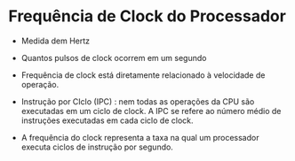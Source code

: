 # Frequência de Clock do Processador

- Medida dem Hertz
- Quantos pulsos de clock ocorrem em um segundo
- Frequência de clock está diretamente relacionado à velocidade de operação.
- Instrução por CIclo (IPC) : nem todas as operações da CPU são executadas em um ciclo de clock. A IPC se refere ao número médio de instruções executadas em cada ciclo de clock.

- A frequência do clock representa a taxa na qual um processador executa ciclos de instrução por segundo.